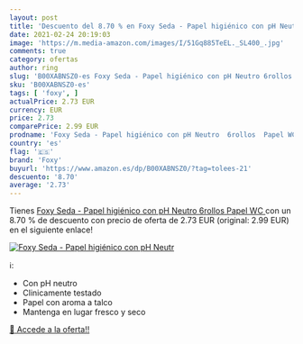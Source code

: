 ```yaml
---
layout: post
title: 'Descuento del 8.70 % en Foxy Seda - Papel higiénico con pH Neutr'
date: 2021-02-24 20:19:03
image: 'https://m.media-amazon.com/images/I/51Gq885TeEL._SL400_.jpg'
comments: true
category: ofertas
author: ring
slug: 'B00XABNSZ0-es Foxy Seda - Papel higiénico con pH Neutro 6rollos Papel WC'
sku: 'B00XABNSZ0-es'
tags: [ 'foxy', ]
actualPrice: 2.73 EUR
currency: EUR
price: 2.73
comparePrice: 2.99 EUR
prodname: 'Foxy Seda - Papel higiénico con pH Neutro  6rollos  Papel WC '
country: 'es'
flag: '🇪🇸'
brand: 'Foxy'
buyurl: 'https://www.amazon.es/dp/B00XABNSZ0/?tag=tolees-21'
descuento: '8.70'
average: '2.73'
---
```


Tienes [Foxy Seda - Papel higiénico con pH Neutro  6rollos  Papel WC ](https://www.amazon.es/dp/B00XABNSZ0/?tag=tolees-21) con un 8.70 % de descuento con precio de oferta de 2.73 EUR (original: 2.99 EUR) en el siguiente enlace!

[![Foxy Seda - Papel higiénico con pH Neutr](https://m.media-amazon.com/images/I/51Gq885TeEL._SL400_.jpg)](https://www.amazon.es/dp/B00XABNSZ0/?tag=tolees-21)

ℹ️:

- Con pH neutro
- Clinicamente testado
- Papel con aroma a talco
- Mantenga en lugar fresco y seco

[🛒 Accede a la oferta!!](https://www.amazon.es/dp/B00XABNSZ0/?tag=tolees-21)
